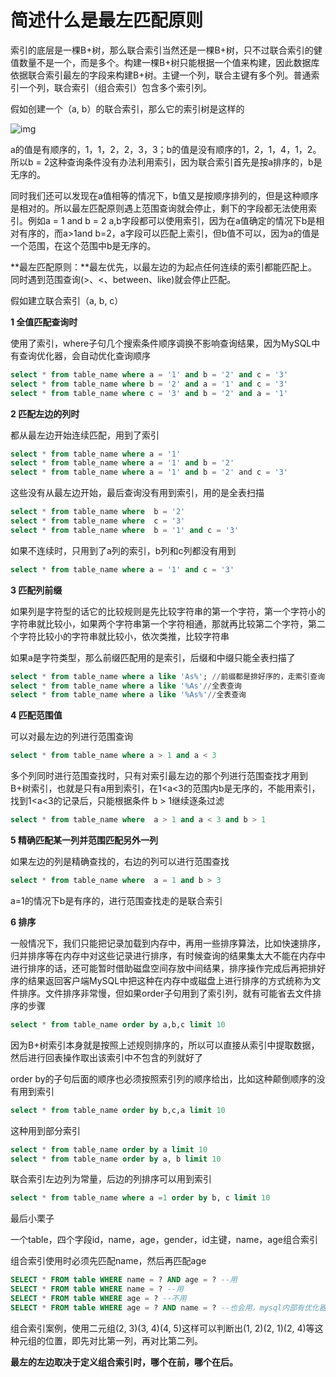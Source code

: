 # 简述什么是最左匹配原则

索引的底层是一棵B+树，那么联合索引当然还是一棵B+树，只不过联合索引的健值数量不是一个，而是多个。构建一棵B+树只能根据一个值来构建，因此数据库依据联合索引最左的字段来构建B+树。主键一个列，联合主键有多个列。普通索引一个列，联合索引（组合索引）包含多个索引列。

假如创建一个（a, b）的联合索引，那么它的索引树是这样的

![img](https://img-blog.csdnimg.cn/20190401113210176.png?x-oss-process=image/watermark,type_ZmFuZ3poZW5naGVpdGk,shadow_10,text_aHR0cHM6Ly9ibG9nLmNzZG4ubmV0L3NpbmF0XzQxOTE3MTA5,size_16,color_FFFFFF,t_70)

a的值是有顺序的，1，1，2，2，3，3；b的值是没有顺序的1，2，1，4，1，2。所以b = 2这种查询条件没有办法利用索引，因为联合索引首先是按a排序的，b是无序的。

同时我们还可以发现在a值相等的情况下，b值又是按顺序排列的，但是这种顺序是相对的。所以最左匹配原则遇上范围查询就会停止，剩下的字段都无法使用索引。例如a = 1 and b = 2 a,b字段都可以使用索引，因为在a值确定的情况下b是相对有序的，而a>1and b=2，a字段可以匹配上索引，但b值不可以，因为a的值是一个范围，在这个范围中b是无序的。

**最左匹配原则：**最左优先，以最左边的为起点任何连续的索引都能匹配上。同时遇到范围查询(>、<、between、like)就会停止匹配。

假如建立联合索引（a, b, c）

**1 全值匹配查询时**

使用了索引，where子句几个搜索条件顺序调换不影响查询结果，因为MySQL中有查询优化器，会自动优化查询顺序

```sql
select * from table_name where a = '1' and b = '2' and c = '3' 
select * from table_name where b = '2' and a = '1' and c = '3' 
select * from table_name where c = '3' and b = '2' and a = '1' 
```

**2 匹配左边的列时**

都从最左边开始连续匹配，用到了索引

```sql
select * from table_name where a = '1' 
select * from table_name where a = '1' and b = '2'  
select * from table_name where a = '1' and b = '2' and c = '3'
```

这些没有从最左边开始，最后查询没有用到索引，用的是全表扫描 

```sql
select * from table_name where  b = '2' 
select * from table_name where  c = '3'
select * from table_name where  b = '1' and c = '3'
```

如果不连续时，只用到了a列的索引，b列和c列都没有用到

```sql
select * from table_name where a = '1' and c = '3'
```

**3 匹配列前缀**

如果列是字符型的话它的比较规则是先比较字符串的第一个字符，第一个字符小的字符串就比较小，如果两个字符串第一个字符相通，那就再比较第二个字符，第二个字符比较小的字符串就比较小，依次类推，比较字符串

如果a是字符类型，那么前缀匹配用的是索引，后缀和中缀只能全表扫描了

```sql
select * from table_name where a like 'As%'; //前缀都是排好序的，走索引查询
select * from table_name where a like '%As'//全表查询
select * from table_name where a like '%As%'//全表查询
```

**4 匹配范围值**

可以对最左边的列进行范围查询

```sql
select * from table_name where a > 1 and a < 3
```

多个列同时进行范围查找时，只有对索引最左边的那个列进行范围查找才用到B+树索引，也就是只有a用到索引，在1<a<3的范围内b是无序的，不能用索引，找到1<a<3的记录后，只能根据条件 b > 1继续逐条过滤

```sql
select * from table_name where  a > 1 and a < 3 and b > 1
```

**5 精确匹配某一列并范围匹配另外一列**

如果左边的列是精确查找的，右边的列可以进行范围查找

```sql
select * from table_name where  a = 1 and b > 3
```

a=1的情况下b是有序的，进行范围查找走的是联合索引

**6 排序**

一般情况下，我们只能把记录加载到内存中，再用一些排序算法，比如快速排序，归并排序等在内存中对这些记录进行排序，有时候查询的结果集太大不能在内存中进行排序的话，还可能暂时借助磁盘空间存放中间结果，排序操作完成后再把排好序的结果返回客户端MySQL中把这种在内存中或磁盘上进行排序的方式统称为文件排序。文件排序非常慢，但如果order子句用到了索引列，就有可能省去文件排序的步骤

```sql
select * from table_name order by a,b,c limit 10
```

因为B+树索引本身就是按照上述规则排序的，所以可以直接从索引中提取数据，然后进行回表操作取出该索引中不包含的列就好了

order by的子句后面的顺序也必须按照索引列的顺序给出，比如这种颠倒顺序的没有用到索引

```sql
select * from table_name order by b,c,a limit 10
```

这种用到部分索引

```sql
select * from table_name order by a limit 10
select * from table_name order by a, b limit 10
```

联合索引左边列为常量，后边的列排序可以用到索引

```sql
select * from table_name where a =1 order by b, c limit 10
```

最后小栗子

一个table，四个字段id，name，age，gender，id主键，name，age组合索引

组合索引使用时必须先匹配name，然后再匹配age

```sql
SELECT * FROM table WHERE name = ? AND age = ? --用
SELECT * FROM table WHERE name = ? --用
SELECT * FROM table WHERE age = ? --不用
SELECT * FROM table WHERE age = ? AND name = ? --也会用，mysql内部有优化器，会调整对应的顺序
```

组合索引案例，使用二元组(2, 3)(3, 4)(4, 5)这样可以判断出(1, 2)(2, 1)(2, 4)等这种元组的位置，即先对比第一列，再对比第二列。

**最左的左边取决于定义组合索引时，哪个在前，哪个在后。**



